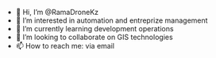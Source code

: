 - 👋 Hi, I’m @RamaDroneKz
- 👀 I’m interested in automation and entreprize management
- 🌱 I’m currently learning development operations
- 💞️ I’m looking to collaborate on GIS technologies
- 📫 How to reach me: via email

<!---
Fazylbekov/Fazylbekov is a ✨ special ✨ repository because its `README.md` (this file) appears on your GitHub profile.
You can click the Preview link to take a look at your changes.
--->
